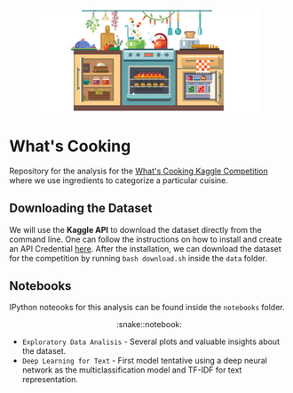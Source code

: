 <p align="center">
<img src="cook.png" width="400" ></a>
</p>


# What's Cooking

Repository for the analysis for the [What's Cooking Kaggle Competition](https://www.kaggle.com/c/whats-cooking) where we use ingredients to categorize a particular cuisine.

## Downloading the Dataset

We will use the **Kaggle API** to download the dataset directly from the command line. One can follow the instructions on how to install and create an API Credential [here](https://github.com/Kaggle/kaggle-api). After the installation, we can download the dataset for the competition by running `bash download.sh` inside the `data` folder.

## Notebooks

IPython noteooks for this analysis can be found inside the `notebooks` folder.

<p align="center">
:snake::notebook:
</p>

 * `Exploratory Data Analisis` - Several plots and valuable insights about the dataset.
 * `Deep Learning for Text` - First model tentative using a deep neural network as the multiclassification model and TF-IDF for text representation.
